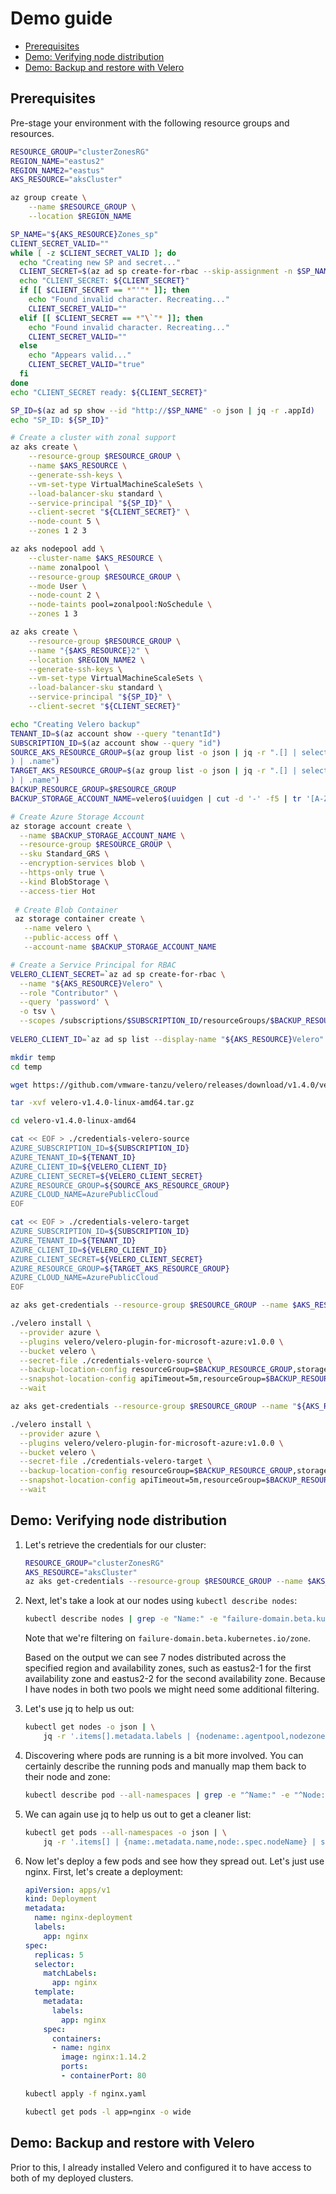 # Demo guide <!-- omit in toc -->

- [Prerequisites](#prerequisites)
- [Demo: Verifying node distribution](#demo-verifying-node-distribution)
- [Demo: Backup and restore with Velero](#demo-backup-and-restore-with-velero)

## Prerequisites

Pre-stage your environment with the following resource groups and resources.

```sh
RESOURCE_GROUP="clusterZonesRG"
REGION_NAME="eastus2"
REGION_NAME2="eastus"
AKS_RESOURCE="aksCluster"

az group create \
    --name $RESOURCE_GROUP \
    --location $REGION_NAME

SP_NAME="${AKS_RESOURCE}Zones_sp"
CLIENT_SECRET_VALID=""
while [ -z $CLIENT_SECRET_VALID ]; do
  echo "Creating new SP and secret..."
  CLIENT_SECRET=$(az ad sp create-for-rbac --skip-assignment -n $SP_NAME -o json | jq -r .password)
  echo "CLIENT_SECRET: ${CLIENT_SECRET}"
  if [[ $CLIENT_SECRET == *"'"* ]]; then
    echo "Found invalid character. Recreating..."
    CLIENT_SECRET_VALID=""
  elif [[ $CLIENT_SECRET == *"\`"* ]]; then
    echo "Found invalid character. Recreating..."
    CLIENT_SECRET_VALID=""
  else
    echo "Appears valid..."
    CLIENT_SECRET_VALID="true"
  fi
done
echo "CLIENT_SECRET ready: ${CLIENT_SECRET}"

SP_ID=$(az ad sp show --id "http://$SP_NAME" -o json | jq -r .appId)
echo "SP_ID: ${SP_ID}"

# Create a cluster with zonal support
az aks create \
    --resource-group $RESOURCE_GROUP \
    --name $AKS_RESOURCE \
    --generate-ssh-keys \
    --vm-set-type VirtualMachineScaleSets \
    --load-balancer-sku standard \
    --service-principal "${SP_ID}" \
    --client-secret "${CLIENT_SECRET}" \
    --node-count 5 \
    --zones 1 2 3

az aks nodepool add \
    --cluster-name $AKS_RESOURCE \
    --name zonalpool \
    --resource-group $RESOURCE_GROUP \
    --mode User \
    --node-count 2 \
    --node-taints pool=zonalpool:NoSchedule \
    --zones 1 3

az aks create \
    --resource-group $RESOURCE_GROUP \
    --name "{$AKS_RESOURCE}2" \
    --location $REGION_NAME2 \
    --generate-ssh-keys \
    --vm-set-type VirtualMachineScaleSets \
    --load-balancer-sku standard \
    --service-principal "${SP_ID}" \
    --client-secret "${CLIENT_SECRET}"

echo "Creating Velero backup"
TENANT_ID=$(az account show --query "tenantId")
SUBSCRIPTION_ID=$(az account show --query "id")
SOURCE_AKS_RESOURCE_GROUP=$(az group list -o json | jq -r ".[] | select(.name | contains(\"MC_${RESOURCE_GROUP}_${AKS_RESOURCE}\")
) | .name")
TARGET_AKS_RESOURCE_GROUP=$(az group list -o json | jq -r ".[] | select(.name | contains(\"MC_${RESOURCE_GROUP}_${AKS_RESOURCE}2\")
) | .name")
BACKUP_RESOURCE_GROUP=$RESOURCE_GROUP
BACKUP_STORAGE_ACCOUNT_NAME=velero$(uuidgen | cut -d '-' -f5 | tr '[A-Z]' '[a-z]')

# Create Azure Storage Account
az storage account create \
  --name $BACKUP_STORAGE_ACCOUNT_NAME \
  --resource-group $RESOURCE_GROUP \
  --sku Standard_GRS \
  --encryption-services blob \
  --https-only true \
  --kind BlobStorage \
  --access-tier Hot
  
 # Create Blob Container
 az storage container create \
   --name velero \
   --public-access off \
   --account-name $BACKUP_STORAGE_ACCOUNT_NAME

# Create a Service Principal for RBAC
VELERO_CLIENT_SECRET=`az ad sp create-for-rbac \
  --name "${AKS_RESOURCE}Velero" \
  --role "Contributor" \
  --query 'password' \
  -o tsv \
  --scopes /subscriptions/$SUBSCRIPTION_ID/resourceGroups/$BACKUP_RESOURCE_GROUP /subscriptions/$SUBSCRIPTION_ID/resourceGroups/$SOURCE_AKS_RESOURCE_GROUP /subscriptions/$SUBSCRIPTION_ID/resourceGroups/$TARGET_AKS_RESOURCE_GROUP`
  
VELERO_CLIENT_ID=`az ad sp list --display-name "${AKS_RESOURCE}Velero" --query '[0].appId' -o tsv`

mkdir temp
cd temp

wget https://github.com/vmware-tanzu/velero/releases/download/v1.4.0/velero-v1.4.0-linux-amd64.tar.gz

tar -xvf velero-v1.4.0-linux-amd64.tar.gz

cd velero-v1.4.0-linux-amd64

cat << EOF > ./credentials-velero-source
AZURE_SUBSCRIPTION_ID=${SUBSCRIPTION_ID}
AZURE_TENANT_ID=${TENANT_ID}
AZURE_CLIENT_ID=${VELERO_CLIENT_ID}
AZURE_CLIENT_SECRET=${VELERO_CLIENT_SECRET}
AZURE_RESOURCE_GROUP=${SOURCE_AKS_RESOURCE_GROUP}
AZURE_CLOUD_NAME=AzurePublicCloud
EOF

cat << EOF > ./credentials-velero-target
AZURE_SUBSCRIPTION_ID=${SUBSCRIPTION_ID}
AZURE_TENANT_ID=${TENANT_ID}
AZURE_CLIENT_ID=${VELERO_CLIENT_ID}
AZURE_CLIENT_SECRET=${VELERO_CLIENT_SECRET}
AZURE_RESOURCE_GROUP=${TARGET_AKS_RESOURCE_GROUP}
AZURE_CLOUD_NAME=AzurePublicCloud
EOF

az aks get-credentials --resource-group $RESOURCE_GROUP --name $AKS_RESOURCE --overwrite-existing

./velero install \
  --provider azure \
  --plugins velero/velero-plugin-for-microsoft-azure:v1.0.0 \
  --bucket velero \
  --secret-file ./credentials-velero-source \
  --backup-location-config resourceGroup=$BACKUP_RESOURCE_GROUP,storageAccount=$BACKUP_STORAGE_ACCOUNT_NAME \
  --snapshot-location-config apiTimeout=5m,resourceGroup=$BACKUP_RESOURCE_GROUP \
  --wait

az aks get-credentials --resource-group $RESOURCE_GROUP --name "${AKS_RESOURCE}2" --overwrite-existing

./velero install \
  --provider azure \
  --plugins velero/velero-plugin-for-microsoft-azure:v1.0.0 \
  --bucket velero \
  --secret-file ./credentials-velero-target \
  --backup-location-config resourceGroup=$BACKUP_RESOURCE_GROUP,storageAccount=$BACKUP_STORAGE_ACCOUNT_NAME \
  --snapshot-location-config apiTimeout=5m,resourceGroup=$BACKUP_RESOURCE_GROUP \
  --wait
```

## Demo: Verifying node distribution

1. Let's retrieve the credentials for our cluster:

    ```sh
    RESOURCE_GROUP="clusterZonesRG"
    AKS_RESOURCE="aksCluster"
    az aks get-credentials --resource-group $RESOURCE_GROUP --name $AKS_RESOURCE --overwrite-existing
    ```

2. Next, let's take a look at our nodes using `kubectl describe nodes`:

    ```sh
    kubectl describe nodes | grep -e "Name:" -e "failure-domain.beta.kubernetes.io/zone"
    ```

    Note that we're filtering on `failure-domain.beta.kubernetes.io/zone`.

    Based on the output we can see 7 nodes distributed across the specified region and availability zones, such as eastus2-1 for the first availability zone and eastus2-2 for the second availability zone. Because I have nodes in both two pools we might need some additional filtering.

3. Let's use jq to help us out:

    ```sh
    kubectl get nodes -o json | \
        jq -r '.items[].metadata.labels | {nodename:.agentpool,nodezone:.["failure-domain.beta.kubernetes.io/zone"]} | select(.nodename == "zonalpool")'
    ```

4. Discovering where pods are running is a bit more involved. You can certainly describe the running pods and manually map them back to their node and zone:

    ```sh
    kubectl describe pod --all-namespaces | grep -e "^Name:" -e "^Node:"
    ```

5. We can again use jq to help us out to get a cleaner list:

    ```sh
    kubectl get pods --all-namespaces -o json | \
        jq -r '.items[] | {name:.metadata.name,node:.spec.nodeName} | select(.node | contains("zonal"))'
    ```

6. Now let's deploy a few pods and see how they spread out. Let's just use nginx. First, let's create a deployment:

    ```yaml
    apiVersion: apps/v1
    kind: Deployment
    metadata:
      name: nginx-deployment
      labels:
        app: nginx
    spec:
      replicas: 5
      selector:
        matchLabels:
          app: nginx
      template:
        metadata:
          labels:
            app: nginx
        spec:
          containers:
          - name: nginx
            image: nginx:1.14.2
            ports:
            - containerPort: 80
    ```

    ```sh
    kubectl apply -f nginx.yaml
    ```

    ```sh
    kubectl get pods -l app=nginx -o wide
    ```

## Demo: Backup and restore with Velero

Prior to this, I already installed Velero and configured it to have access to both of my deployed clusters.

```sh

```
